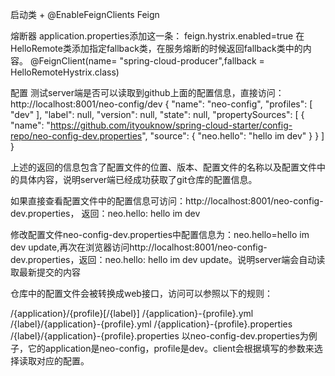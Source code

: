 启动类  +  @EnableFeignClients   Feign

熔断器  application.properties添加这一条：   feign.hystrix.enabled=true
     在HelloRemote类添加指定fallback类，在服务熔断的时候返回fallback类中的内容。
     @FeignClient(name= "spring-cloud-producer",fallback = HelloRemoteHystrix.class)


配置
  测试server端是否可以读取到github上面的配置信息，直接访问：http://localhost:8001/neo-config/dev
   {
       "name": "neo-config",
       "profiles": [
           "dev"
       ],
       "label": null,
       "version": null,
       "state": null,
       "propertySources": [
           {
               "name": "https://github.com/ityouknow/spring-cloud-starter/config-repo/neo-config-dev.properties",
               "source": {
                   "neo.hello": "hello im dev"
               }
           }
       ]
   }

   上述的返回的信息包含了配置文件的位置、版本、配置文件的名称以及配置文件中的具体内容，说明server端已经成功获取了git仓库的配置信息。

   如果直接查看配置文件中的配置信息可访问：http://localhost:8001/neo-config-dev.properties，
   返回：neo.hello: hello im dev

   修改配置文件neo-config-dev.properties中配置信息为：neo.hello=hello im dev update,再次在浏览器访问http://localhost:8001/neo-config-dev.properties，返回：neo.hello: hello im dev update。说明server端会自动读取最新提交的内容

   仓库中的配置文件会被转换成web接口，访问可以参照以下的规则：

   /{application}/{profile}[/{label}]
   /{application}-{profile}.yml
   /{label}/{application}-{profile}.yml
   /{application}-{profile}.properties
   /{label}/{application}-{profile}.properties
   以neo-config-dev.properties为例子，它的application是neo-config，profile是dev。client会根据填写的参数来选择读取对应的配置。



